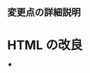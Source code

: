 <h2>変更点の詳細説明</h2>
<h1>HTML の改良</h1>
⚫︎ <title>タグの改善: 検索エンジンやブラウザのタブに表示されるタイトルをより具体的にしました。

⚫︎Google Fonts の導入: <head>内に Noto Sans JP フォントをインポートする link タグを追加しました。これにより、より現代的で読みやすい日本語フォントを使用できます。

⚫︎section タグの活用: 各コンテンツセクションを section タグで囲み、意味的な構造を明確にしました。これにより、ページのセマンティクスが向上し、CSS でのスタイリングも容易になります。content-section という共通クラスを付与しています。

⚫︎br タグの削除と代替: br タグは主に改行のために使われますが、要素間の余白調整は CSS の margin や padding で行うのが一般的です。スタイルシートで柔軟に調整できるよう、br タグを削除しました。

⚫︎ 画像のプレースホルダーコメントの充実: ローディング中や各コンテンツセクションに、より具体的な画像の挿入例を示しました。<br>
<br>
⚫︎ ローディングスピナーの追加: #loading 内に loading-spinner という div を追加し、CSS で視覚的なスピナーを表示できるようにしました。<br>
CSS の改良<br>
<br>
⚫︎ フォントの変更: body に font-family: 'Noto Sans JP', sans-serif;を設定し、モダンな日本語フォントを適用しました。<br>
<br>
⚫︎ 基本的なスタイルの調整:<br>
・line-height を調整し、テキストの可読性を向上させました。<br>
・body の背景色を少し明るくし、コンテンツとのコントラストをつけました。<br>
・margin と padding をリセットし、レイアウトの制御をしやすくしました。<br>
<br>
⚫︎ コンテンツセクションのスタイル (.content-section):<br>
max-width でコンテンツの横幅を制限し、読みやすくしました。<br>
margin: 0 auto;で中央寄せにしています。box-shadow と border-radius を追加し、各セクションに立体感と柔らかい印象を与えました。<br>
・padding を増やし、コンテンツと枠の間にゆとりを持たせました。
<br>
⚫︎ 見出し (h1, h2) のスタイル:<br>
・よりモダンなフォントサイズと色を設定しました。<br>
・letter-spacing で文字間隔を微調整し、視覚的なバランスを整えました。<br>
・h2 には下線を追加し、セクションの区切りをより明確にしました。<br>
・両見出しを中央寄せにしました。<br>
<br>
⚫︎ メインヘッダー (.main-header):<br>
グラデーション背景と padding を追加し、ページの顔となる部分をより魅力的にしました。<br>
box-shadow と text-shadow で立体感と深みを出しています。<br>
<br>
⚫︎ ローディングアニメーション (#loading) の強化:<br>
背景をより深みのあるグラデーションにしました。<br>
<br>
⚫︎ スピナーアニメーション: loading-spinner クラスに CSS アニメーションを適用し、<br>くるくる回るローディングインジケータを表示します。これにより、ローディング中であることがより分かりやすくなります。<br>
⚫︎flex-direction: column;でスピナーとテキストを縦に並べ、見た目を整えました。<br>
<br>
⚫︎ メインコンテンツの表示アニメーション (#main):<br>
transform: translateY(20px);を追加し、コンテンツが下から少し浮き上がるようにフェードインする効果をつけました。これにより、より動的で魅力的な表示になります。<br>
・transition の時間も調整し、より滑らかなアニメーションにしました。<br>
<br>
⚫︎ レスポンシブデザイン (@media) の追加:<br>
・画面幅に応じてフォントサイズや余白を調整するメディアクエリを追加しました。これにより、スマートフォンなどの小さな画面でもコンテンツが見やすくなります。<br>
